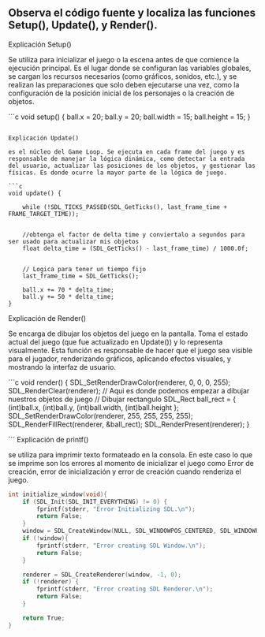## Observa el código fuente y localiza las funciones Setup(), Update(), y Render().

Explicación Setup()

Se utiliza para inicializar el juego o la escena antes de que comience la ejecución principal. Es el lugar donde se configuran las variables globales, se cargan los recursos necesarios (como gráficos, sonidos, etc.), y se realizan las preparaciones que solo deben ejecutarse una vez, como la configuración de la posición inicial de los personajes o la creación de objetos.

´´´c
void setup() {
	ball.x = 20;
	ball.y = 20;
	ball.width = 15;
	ball.height = 15;
}
```

Explicación Update()

es el núcleo del Game Loop. Se ejecuta en cada frame del juego y es responsable de manejar la lógica dinámica, como detectar la entrada del usuario, actualizar las posiciones de los objetos, y gestionar las físicas. Es donde ocurre la mayor parte de la lógica de juego.

```c
void update() {

	while (!SDL_TICKS_PASSED(SDL_GetTicks(), last_frame_time + FRAME_TARGET_TIME));


	//obtenga el factor de delta time y conviertalo a segundos para ser usado para actualizar mis objetos
	float delta_time = (SDL_GetTicks() - last_frame_time) / 1000.0f;


	// Logica para tener un tiempo fijo 
	last_frame_time = SDL_GetTicks();

	ball.x += 70 * delta_time;
	ball.y += 50 * delta_time;
}
```
Explicación de Render()

Se encarga de dibujar los objetos del juego en la pantalla. Toma el estado actual del juego (que fue actualizado en Update()) y lo representa visualmente. Esta función es responsable de hacer que el juego sea visible para el jugador, renderizando gráficos, aplicando efectos visuales, y mostrando la interfaz de usuario.

´´´c
void render() {
	SDL_SetRenderDrawColor(renderer, 0, 0, 0, 255);
	SDL_RenderClear(renderer);
	// Aqui es donde podemos empezar a dibujar nuestros objetos de juego
	// Dibujar rectangulo
	SDL_Rect ball_rect = { (int)ball.x, (int)ball.y, (int)ball.width, (int)ball.height };
	SDL_SetRenderDrawColor(renderer, 255, 255, 255, 255);
	SDL_RenderFillRect(renderer, &ball_rect);
	SDL_RenderPresent(renderer);
}

´´´
Explicación de printf()

se utiliza para imprimir texto formateado en la consola. En este caso lo que se imprime son los errores al momento de inicializar el juego como Error de creación, error de inicialización y error de creación cuando renderiza el juego.

```c
int initialize_window(void){
	if (SDL_Init(SDL_INIT_EVERYTHING) != 0) {
		fprintf(stderr, "Error Initializing SDL.\n");
		return False;
	}
	window = SDL_CreateWindow(NULL, SDL_WINDOWPOS_CENTERED, SDL_WINDOWPOS_CENTERED, WINDOW_WIDTH, WINDOW_HEIGHT, SDL_WINDOW_BORDERLESS);
	if (!window){
		fprintf(stderr, "Error creating SDL Window.\n");
		return False;
	}

	renderer = SDL_CreateRenderer(window, -1, 0);
	if (!renderer) {
		fprintf(stderr, "Error creating SDL Renderer.\n");
		return False;
	}

	return True;
}
```



